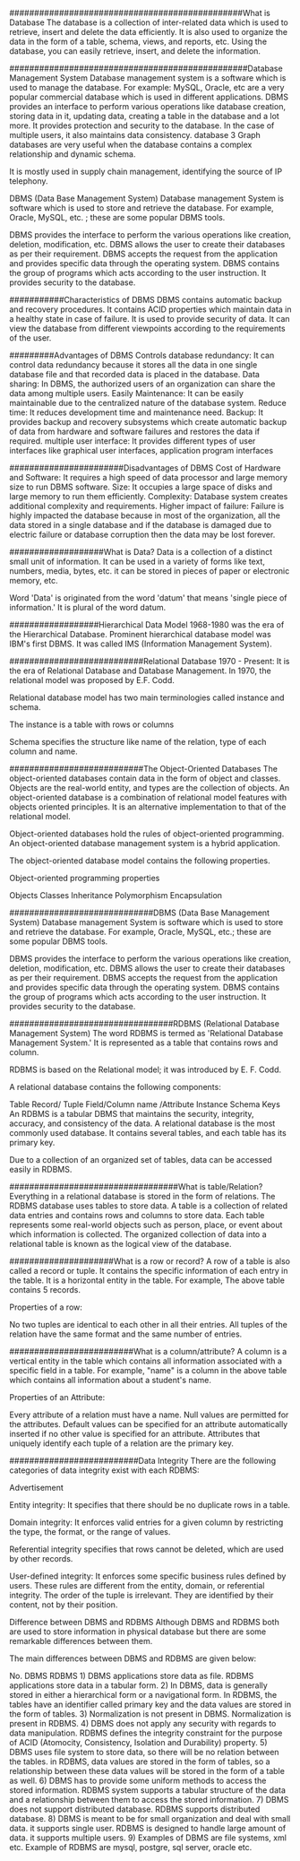 ###############################################What is Database
The database is a collection of inter-related data which is used to retrieve, insert and delete the data efficiently.
It is also used to organize the data in the form of a table, schema, views, and reports, etc.
Using the database, you can easily retrieve, insert, and delete the information.

################################################Database Management System
Database management system is a software which is used to manage the database. For example: MySQL, Oracle, etc are a very 
popular commercial database which is used in different applications.
DBMS provides an interface to perform various operations like database creation, storing data in it, updating data, 
creating a table in the database and a lot more.
It provides protection and security to the database. In the case of multiple users, it also maintains data consistency.
database 3
Graph databases are very useful when the database contains a complex relationship and dynamic schema.

It is mostly used in supply chain management, identifying the source of IP telephony.

DBMS (Data Base Management System)
Database management System is software which is used to store and retrieve the database. For example, Oracle, MySQL, etc.
; these are some popular DBMS tools.

DBMS provides the interface to perform the various operations like creation, deletion, modification, etc.
DBMS allows the user to create their databases as per their requirement.
DBMS accepts the request from the application and provides specific data through the operating system.
DBMS contains the group of programs which acts according to the user instruction.
It provides security to the database.

###########Characteristics of DBMS
DBMS contains automatic backup and recovery procedures.
It contains ACID properties which maintain data in a healthy state in case of failure.
It is used to provide security of data.
It can view the database from different viewpoints according to the requirements of the user.

#########Advantages of DBMS
Controls database redundancy: It can control data redundancy because it stores all the data in one single database file and 
that recorded data is placed in the database.
Data sharing: In DBMS, the authorized users of an organization can share the data among multiple users.
Easily Maintenance: It can be easily maintainable due to the centralized nature of the database system.
Reduce time: It reduces development time and maintenance need.
Backup: It provides backup and recovery subsystems which create automatic backup of data from hardware and software failures
and restores the data if required.
multiple user interface: It provides different types of user interfaces like graphical user interfaces, application program 
interfaces

#######################Disadvantages of DBMS
Cost of Hardware and Software: It requires a high speed of data processor and large memory size to run DBMS software.
Size: It occupies a large space of disks and large memory to run them efficiently.
Complexity: Database system creates additional complexity and requirements.
Higher impact of failure: Failure is highly impacted the database because in most of the organization, all the data stored in 
a single database and if the database is damaged due to electric failure or database corruption then the data may be lost
forever.

###################What is Data?
Data is a collection of a distinct small unit of information. It can be used in a variety of forms like text, numbers, media,
bytes, etc. it can be stored in pieces of paper or electronic memory, etc.

Word 'Data' is originated from the word 'datum' that means 'single piece of information.' It is plural of the word datum.


##################Hierarchical Data Model
1968-1980 was the era of the Hierarchical Database. Prominent hierarchical database model was IBM's first DBMS. It was called
IMS (Information Management System).


###########################Relational Database
1970 - Present: It is the era of Relational Database and Database Management. In 1970, the relational model was proposed 
by E.F. Codd.

Relational database model has two main terminologies called instance and schema.

The instance is a table with rows or columns

Schema specifies the structure like name of the relation, type of each column and name.

###########################The Object-Oriented Databases
The object-oriented databases contain data in the form of object and classes. Objects are the real-world entity, and types are
the collection of objects. An object-oriented database is a combination of relational model features with objects oriented
principles. It is an alternative implementation to that of the relational model.

Object-oriented databases hold the rules of object-oriented programming. An object-oriented database management system is a 
hybrid application.

The object-oriented database model contains the following properties.

Object-oriented programming properties

Objects
Classes
Inheritance
Polymorphism
Encapsulation


#############################DBMS (Data Base Management System)
Database management System is software which is used to store and retrieve the database. For example, Oracle, MySQL, etc.;
these are some popular DBMS tools.

DBMS provides the interface to perform the various operations like creation, deletion, modification, etc.
DBMS allows the user to create their databases as per their requirement.
DBMS accepts the request from the application and provides specific data through the operating system.
DBMS contains the group of programs which acts according to the user instruction.
It provides security to the database.


#################################RDBMS (Relational Database Management System)
The word RDBMS is termed as 'Relational Database Management System.' It is represented as a table that contains rows and column.

RDBMS is based on the Relational model; it was introduced by E. F. Codd.

A relational database contains the following components:

Table
Record/ Tuple
Field/Column name /Attribute
Instance
Schema
Keys
An RDBMS is a tabular DBMS that maintains the security, integrity, accuracy, and consistency of the data.
A relational database is the most commonly used database. It contains several tables, and each table has its primary key.

Due to a collection of an organized set of tables, data can be accessed easily in RDBMS.

##################################What is table/Relation?
Everything in a relational database is stored in the form of relations. The RDBMS database uses tables to store data. A table
is a collection of related data entries and contains rows and columns to store data. Each table represents some real-world
objects such as person, place, or event about which information is collected. The organized collection of data into a 
relational table is known as the logical view of the database.


#####################What is a row or record?
A row of a table is also called a record or tuple. It contains the specific information of each entry in the table. It is a
horizontal entity in the table. For example, The above table contains 5 records.

Properties of a row:

No two tuples are identical to each other in all their entries.
All tuples of the relation have the same format and the same number of entries.

#########################What is a column/attribute?
A column is a vertical entity in the table which contains all information associated with a specific field in a table. 
For example, "name" is a column in the above table which contains all information about a student's name.

Properties of an Attribute:

Every attribute of a relation must have a name.
Null values are permitted for the attributes.
Default values can be specified for an attribute automatically inserted if no other value is specified for an attribute.
Attributes that uniquely identify each tuple of a relation are the primary key.

##########################Data Integrity
There are the following categories of data integrity exist with each RDBMS:

Advertisement

Entity integrity: It specifies that there should be no duplicate rows in a table.

Domain integrity: It enforces valid entries for a given column by restricting the type, the format, or the range of values.

Referential integrity specifies that rows cannot be deleted, which are used by other records.

User-defined integrity: It enforces some specific business rules defined by users. These rules are different from the entity,
domain, or referential integrity.
The order of the tuple is irrelevant. They are identified by their content, not by their position.



Difference between DBMS and RDBMS
Although DBMS and RDBMS both are used to store information in physical database but there are some remarkable differences between them.

The main differences between DBMS and RDBMS are given below:

No.
DBMS
RDBMS
1)
DBMS applications store data as file.
RDBMS applications store data in a tabular form.
2)
In DBMS, data is generally stored in either a hierarchical form or a navigational form.
In RDBMS, the tables have an identifier called primary key and the data values are stored in the form of tables.
3)
Normalization is not present in DBMS.
Normalization is present in RDBMS.
4)
DBMS does not apply any security with regards to data manipulation.
RDBMS defines the integrity constraint for the purpose of ACID (Atomocity, Consistency, Isolation and Durability) property.
5)
DBMS uses file system to store data, so there will be no relation between the tables.
in RDBMS, data values are stored in the form of tables, so a relationship between these data values will be stored in the form of a table as well.
6)
DBMS has to provide some uniform methods to access the stored information.
RDBMS system supports a tabular structure of the data and a relationship between them to access the stored information.
7)
DBMS does not support distributed database.
RDBMS supports distributed database.
8)
DBMS is meant to be for small organization and deal with small data. it supports single user.
RDBMS is designed to handle large amount of data. it supports multiple users.
9)
Examples of DBMS are file systems, xml etc.
Example of RDBMS are mysql, postgre, sql server, oracle etc.
